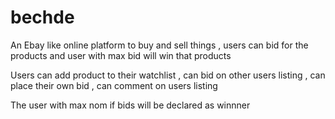 # bechde
An Ebay like online platform to buy and sell things , users can bid for the products and user with max bid will win that products 

Users can add product to their watchlist , can bid on other users listing , can place their own bid , can comment on users listing 

The user with max nom if bids will be declared as winnner
